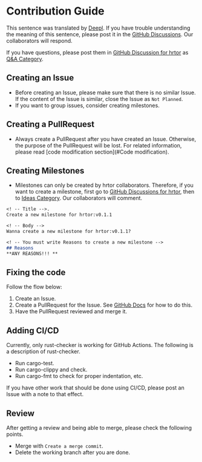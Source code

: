 # Contribution Guide

This sentence was translated by [Deepl](https://www.deepl.com/translator). If you have trouble understanding the meaning of this sentence, please post it in the [GitHub Discussions](https://github.com/haruki7049/hrtor/discussions). Our collaborators will respond.

If you have questions, please post them in [GitHub Discussion for hrtor](https://github.com/haruki7049/hrtor/discussions) as [Q&A Category](https://github.com/haruki7049/hrtor/discussions/categories/q-a).

## Creating an Issue

- Before creating an Issue, please make sure that there is no similar Issue. If the content of the Issue is similar, close the Issue as `Not Planned`.
- If you want to group issues, consider creating milestones.

## Creating a PullRequest

- Always create a PullRequest after you have created an Issue. Otherwise, the purpose of the PullRequest will be lost. For related information, please read \[code modification section\](#Code modification).

## Creating Milestones

- Milestones can only be created by hrtor collaborators. Therefore, if you want to create a milestone, first go to [GitHub Discussions for hrtor](https://github.com/haruki7049/hrtor/discussions), then to [Ideas Category](https://github.com/haruki7049/hrtor/discussions/categories/ideas). Our collaborators will comment.

```md
<! -- Title -->.
Create a new milestone for hrtor:v0.1.1

<! -- Body -->
Wanna create a new milestone for hrtor:v0.1.1?

<! -- You must write Reasons to create a new milestone -->
## Reasons
**ANY REASONS!!! **
```

## Fixing the code

Follow the flow below:

1. Create an Issue.
1. Create a PullRequest for the Issue. See [GitHub Docs](https://docs.github.com/en/issues/tracking-your-work-with-issues/linking-a-pull-request-to-an-issue) for how to do this.
1. Have the PullRequest reviewed and merge it.

## Adding CI/CD

Currently, only rust-checker is working for GitHub Actions. The following is a description of rust-checker.

- Run cargo-test.
- Run cargo-clippy and check.
- Run cargo-fmt to check for proper indentation, etc.

If you have other work that should be done using CI/CD, please post an Issue with a note to that effect.

## Review

After getting a review and being able to merge, please check the following points.

- Merge with `Create a merge commit`.
- Delete the working branch after you are done.
